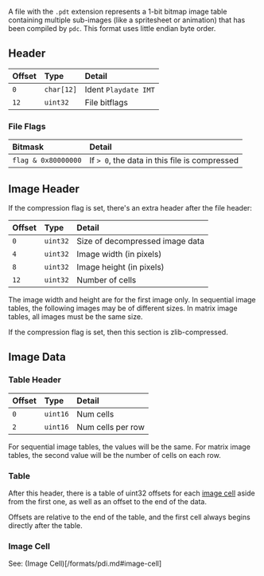 A file with the `.pdt` extension represents a 1-bit bitmap image table containing multiple sub-images (like a spritesheet or animation) that has been compiled by `pdc`. This format uses little endian byte order.

## Header

| Offset | Type     | Detail |
|:-------|:---------|:-------|
| `0`    | `char[12]` | Ident `Playdate IMT` |
| `12`   | `uint32`   | File bitflags  |

### File Flags

| Bitmask             | Detail                                      |
|:--------------------|:--------------------------------------------|
| `flag & 0x80000000` | If `> 0`, the data in this file is compressed |

## Image Header

If the compression flag is set, there's an extra header after the file header:

| Offset | Type     | Detail |
|:-------|:---------|:--------------------------------|
| `0`    | `uint32`  | Size of decompressed image data |
| `4`    | `uint32`  | Image width (in pixels) |
| `8`    | `uint32`  | Image height (in pixels) |
| `12`   | `uint32`  | Number of cells |

The image width and height are for the first image only. In sequential image tables, the following images may be of
different sizes. In matrix image tables, all images must be the same size.

If the compression flag is set, then this section is zlib-compressed.

## Image Data

### Table Header

| Offset | Type    | Detail |
|:-------|:--------|:-------|
| `0`    | `uint16` | Num cells |
| `2`    | `uint16` | Num cells per row |

For sequential image tables, the values will be the same. For matrix image tables, the second value will be the number of cells on each row.

### Table

After this header, there is a table of uint32 offsets for each [image cell](#image-cell) aside from the first one, as well as an offset to the end of the data.

Offsets are relative to the end of the table, and the first cell always begins directly after the table.

### Image Cell

See: (Image Cell)[/formats/pdi.md#image-cell]